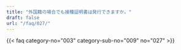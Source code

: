 ```yaml
---
title: "外国籍の場合でも接種証明書は発行できますか。"
draft: false
url: "/faq/027/"
---
```


{{< faq category-no="003" category-sub-no="009" no="027" >}}
